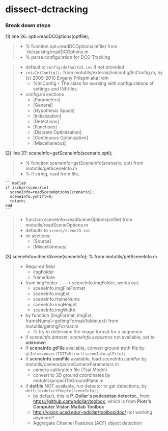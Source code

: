 # dissect-dctracking

### 

### Break down steps
(1) line 26: opti=readDCOptions(optfile);
> - % function opt=readDCOptions(inifile) from `dctracking/readDCOptions.m
> - % parse configuration for DCO Tracking

> - default to `config/default2d.ini` if not provided
> - `ini=IniConfig();` from motutils/external/iniconfig/IniConfig.m, by (c) 2009-2010 Evgeny Prilepin aka Iroln
>    - %IniConfig - The class for working with configurations of settings and INI-files. 
> - config.ini sections
>    - [Parameters]
>    - [General]
>    - [Hypothesis Space]
>    - [Initialization]
>    - [Detections]
>    - [Functions]
>    - [Discrete Optimization]
>    - [Continuous Optimization]
>    - [Miscellaneous]

(2) line 37: sceneInfo=getSceneInfo(scenario,opti);
> - % function sceneInfo=getSceneInfo(scenario, opt) from motutils/getSceneInfo.m
> - % if string, read from file, 
    
    ```matlab
    if ischar(scenario)
      sceneInfo=readSceneOptions(scenario);
      sceneInfo.yshift=0;
      return;
    end
    ```
> - function sceneInfo=readSceneOptions(inifile) from motutils/readSceneOptions.m
> - defaults to `scenes/scene2D.ini`
> - ini sections:
>   - [Source]
>   - [Miscellaneous]

(3) sceneInfo=checkScene(sceneInfo); %   from motutils/getSceneInfo.m
> - Required field
>    - imgFolder
>    - frameRate
> - from imgFolder ---> sceneInfo.imgFolder, works out:
>    - sceneInfo.imgFileFormat
>    - sceneInfo.imgExt
>    - sceneInfo.frameNums
>    - sceneInfo.imgHeight
>    - sceneInfo.imgWidth 
> - by function [imgFormat, imgExt, frameNums]=getImgFormat(folder,ext) from motutils/getImgFormat.m
>    - % try to determine the image format for a sequence
> - if _sceneInfo.dataset_, _sceneInfo.sequence_ not available, set to **_unknown_**
> - if **sceneInfo.gtFile** available, convert ground truth file by `gtInfo=convertTXTToStruct(sceneInfo.gtFile);`
> - if **sceneInfo.camFile** available, load sceneInfo.camPar by motutils/camera/parseCameraParameters.m
>    - camera calibration file (Tsai Model)
>    - convert to 3D ground coordinates by motutils/projectToGroundPlane.m
> - if **detfile** NOT available, run detector to get detections, by `detfile=detectPeople(sceneInfo);`
>    - by default, this is **P. Dollar's pedestrian detector.**, from https://github.com/pdollar/toolbox, which is from **Piotr's Computer Vision Matlab Toolbox**
>    - http://vision.ucsd.edu/~pdollar/toolbox/doc/ not working anymore!!
>    - Aggregate Channel Features (ACF) object detection





